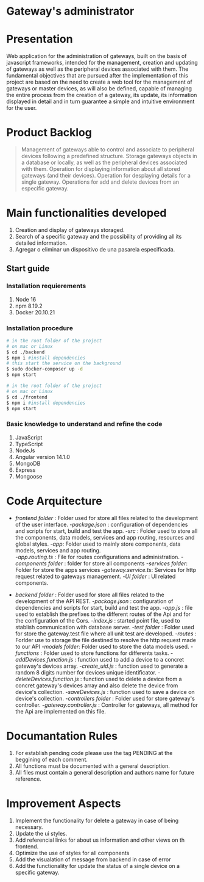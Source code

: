 # Gateway's administrator

# Presentation
Web application for the administration of gateways, built on the basis of javascript frameworks, intended for the management, creation and updating of gateways as well as the peripheral devices associated with them. The fundamental objectives that are pursued after the implementation of this project are based on the need to create a web tool for the management of gateways or master devices, as will also be defined, capable of managing the entire process from the creation of a gateway, its update, its information displayed in detail and in turn guarantee a simple and intuitive environment for the user.

# Product Backlog
> Management of gateways able to control and associate to peripheral devices following a predefined structure.
> Storage gateways objects in a database or locally, as well as the peripheral devices associated with them.
> Operation for displaying information about all stored gateways (and their devices).
> Operation for desplaying details for a single gateway.
> Operations for add and delete devices from an especific gateway.

# Main functionalities developed
1. Creation and display of gateways storaged.
2. Search of a specific gateway and the possibility of providing all its detailed information.
3. Agregar o eliminar un dispositivo de una pasarela especificada.

## Start guide

### Installation requierements
1. Node 16
2. npm 8.19.2
3. Docker 20.10.21


### Installation procedure
 ```bash
# in the root folder of the project 
# on mac or Linux
$ cd ./backend
$ npm i #install dependencies
# this start the service on the background
$ sudo docker-composer up -d
$ npm start

# in the root folder of the project
# on mac or Linux
$ cd ./frontend
$ npm i #install dependencies
$ npm start
 ```



### Basic knowledge to understand and refine the code
1. JavaScript
2. TypeScript
3. NodeJs 
4. Angular version 14.1.0
5. MongoDB
6. Express
7. Mongoose





# Code Arquitecture
- *frontend folder* : Folder used for store all files related to the development of the user interface.
    -*package.json* : configuration of dependencies and scripts for start, build and test the app.
    -*src* : Folder used to store all the components, data models, services and app routing, resources and global styles.
        -*app*: Folder used to mainly store components, data models, services and app routing.       
            -*app.routing.ts* : File for routes configurations and administration.
            -*components folder* : folder for store all components
            -*services folder*: Folder for store the apps services
                -*gateway.service.ts*: Services for http request related to gateways management.
            -*UI folder* : UI related components.

- *backend folder* : Folder used for store all files related to the development of the API REST.
     -*package.json* : configuration of dependencies and scripts for start, build and test the app.
     -*app.js* : file used to establish the prefixes to the different routes of the Api and for the configuration of the Cors.
     -*index.js* :  started point file, used to stablish communication with database server.
     -*test folder* : Folder used for store the gateway.test file where all unit test are developed.
     -*routes* :  Forlder use to storage the file destined to resolve the http request made to our API
     -*models folder*: Folder used to store the data models used.
     -*functions* :  Folder used to store functions for differents tasks.
        -*addDevices.function.js* : function used to add a device to a concret gateway's devices array.
        -*create_uid.js* : function used to generate a random 8 digits number for devices unique identificator.
        -*deleteDevices.function.js* : function used to delete a device from a concret gateway's devices array and also delete the device from device's collection.
        -*saveDevices.js* : function used to save a device on device's collection.
    -*controllers folder* : Folder used for store gateway's controller.
        -*gateway.controller.js* : Controller for gateways, all method for the Api are implemented on this file.


# Documantation Rules
1. For establish pending code please use the tag PENDING at the beggining of each comment.
2. All functions must be documented with a general description.
3. All files must contain a general description and authors name for future reference.

# Improvement Aspects
1. Implement the functionality for delete a gateway in case of being necessary.
2. Update the ui styles.
3. Add referencial links for about us information and other views on th frontend.
4. Optimize the use of styles for all components
5. Add the visualation of message from backend in case of error
6. Add the functionality for update the status of a single device on a specific gateway.
 






